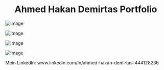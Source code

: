 <h1 align="center" id="title">Ahmed Hakan Demirtas Portfolio</h1>

![image](https://github.com/user-attachments/assets/0e3dc026-872d-4836-8e44-8d5261161e3e)

![image](https://github.com/user-attachments/assets/7b2e993c-0264-4842-8bef-2ce3c399d97e)

![image](https://github.com/user-attachments/assets/0d53ac54-2015-42bb-9ef8-365f4c854dc6)

![image](https://github.com/user-attachments/assets/3368fbd5-1ab6-4d90-8853-ac5efb550149)

<p id="description">Mein LinkedIn: www.linkedin.com/in/ahmed-hakan-demirtas-444128236</p>

  



